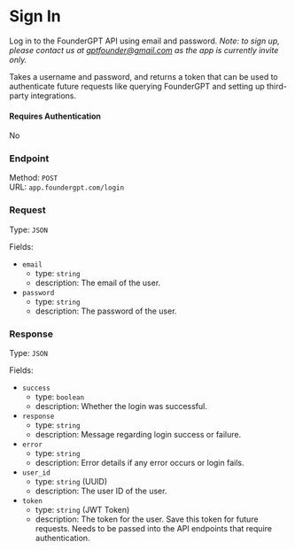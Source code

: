 # Sign In

Log in to the FounderGPT API using email and password. _Note: to sign up, please contact us at gptfounder@gmail.com as the app is currently invite only._

Takes a username and password, and returns a token that can be used to authenticate future requests like querying FounderGPT and setting up third-party integrations.

#### Requires Authentication

No

### Endpoint

Method: `POST`  
URL: `app.foundergpt.com/login`

### Request

Type: `JSON`

Fields:

-   `email`
    -   type: `string`
    -   description: The email of the user.
-   `password`
    -   type: `string`
    -   description: The password of the user.

### Response

Type: `JSON`

Fields:

-   `success`
    -   type: `boolean`
    -   description: Whether the login was successful.
-   `response`
    -   type: `string`
    -   description: Message regarding login success or failure.
-   `error`
    -   type: `string`
    -   description: Error details if any error occurs or login fails.
-   `user_id`
    -   type: `string` (UUID)
    -   description: The user ID of the user.
-   `token`
    -   type: `string` (JWT Token)
    -   description: The token for the user. Save this token for future requests. Needs to be passed into the API endpoints that require authentication.
